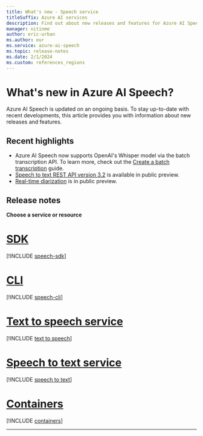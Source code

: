 ```yaml
---
title: What's new - Speech service
titleSuffix: Azure AI services
description: Find out about new releases and features for Azure AI Speech.
manager: nitinme
author: eric-urban
ms.author: eur
ms.service: azure-ai-speech
ms.topic: release-notes
ms.date: 2/1/2024
ms.custom: references_regions
---
```


# What's new in Azure AI Speech?

Azure AI Speech is updated on an ongoing basis. To stay up-to-date with recent developments, this article provides you with information about new releases and features.

## Recent highlights

* Azure AI Speech now supports OpenAI's Whisper model via the batch transcription API. To learn more, check out the [Create a batch transcription](./batch-transcription-create.md#use-a-whisper-model) guide. 
* [Speech to text REST API version 3.2](./migrate-v3-1-to-v3-2.md) is available in public preview.
* [Real-time diarization](./get-started-stt-diarization.md) is in public preview.  

## Release notes

**Choose a service or resource**

# [SDK](#tab/speech-sdk)

[!INCLUDE [speech-sdk](./includes/release-notes/release-notes-sdk.md)]

# [CLI](#tab/speech-cli)

[!INCLUDE [speech-cli](./includes/release-notes/release-notes-cli.md)]

# [Text to speech service](#tab/text-to-speech)

[!INCLUDE [text to speech](./includes/release-notes/release-notes-tts.md)]

# [Speech to text service](#tab/speech-to-text)

[!INCLUDE [speech to text](./includes/release-notes/release-notes-stt.md)]

# [Containers](#tab/containers)

[!INCLUDE [containers](./includes/release-notes/release-notes-containers.md)]

***
